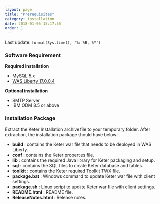 ```yaml
---
layout: page
title: "Prerequisites"
category: installation
date: 2018-01-05 15:17:55
order: 1
---
```


Last update: `format(Sys.time(), '%d %B, %Y')`
### Software Requirement
  
**Required installation**  
  
* MySQL  5.x
* [WAS Liberty 17.0.0.4](https://public.dhe.ibm.com/ibmdl/export/pub/software/websphere/wasdev/downloads/wlp/17.0.0.4/wlp-javaeeClient7-17.0.0.4.zip)



**Optional installation**  

* SMTP Server
* IBM ODM 8.5 or above
  
### Installation Package
Extract the Keter Installation archive file to your temporary folder. After extraction, the installation package should have below:

*  **build** : contains the Keter war file that needs to be deployed in WAS Liberty.
*  **conf** : contains the Keter properties file.
*  **lib** : contains the required Java library for Keter packaging and setup.  
*  **sql** : contains the SQL files to create Keter database and tables.
*  **toolkit** : contains the Keter required Toolkit TWX file.
*  **package.bat** : Windows command to update Keter war file with client settings.
*  **package.sh** : Linux script to update Keter war file with client settings.
*  **README.html** : README file.
*  **ReleaseNotes.html** : Release notes.
